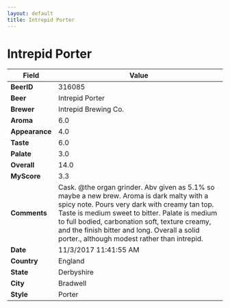 ```yaml
---
layout: default
title: Intrepid Porter
---
```


# Intrepid Porter

| Field         | Value     |
|---------------|-----------|
| **BeerID** | 316085 |
| **Beer** | Intrepid Porter |
| **Brewer** | Intrepid Brewing Co. |
| **Aroma** | 6.0 |
| **Appearance** | 4.0 |
| **Taste** | 6.0 |
| **Palate** | 3.0 |
| **Overall** | 14.0 |
| **MyScore** | 3.3 |
| **Comments** | Cask. @the organ grinder. Abv given as 5.1% so maybe a new brew. Aroma is dark malty with a spicy note. Pours very dark with creamy tan top. Taste is medium sweet to bitter. Palate is medium to full bodied, carbonation soft, texture creamy, and the finish bitter and long. Overall a solid porter., although modest rather than intrepid. |
| **Date** | 11/3/2017 11:41:55 AM |
| **Country** | England |
| **State** | Derbyshire |
| **City** | Bradwell |
| **Style** | Porter |
